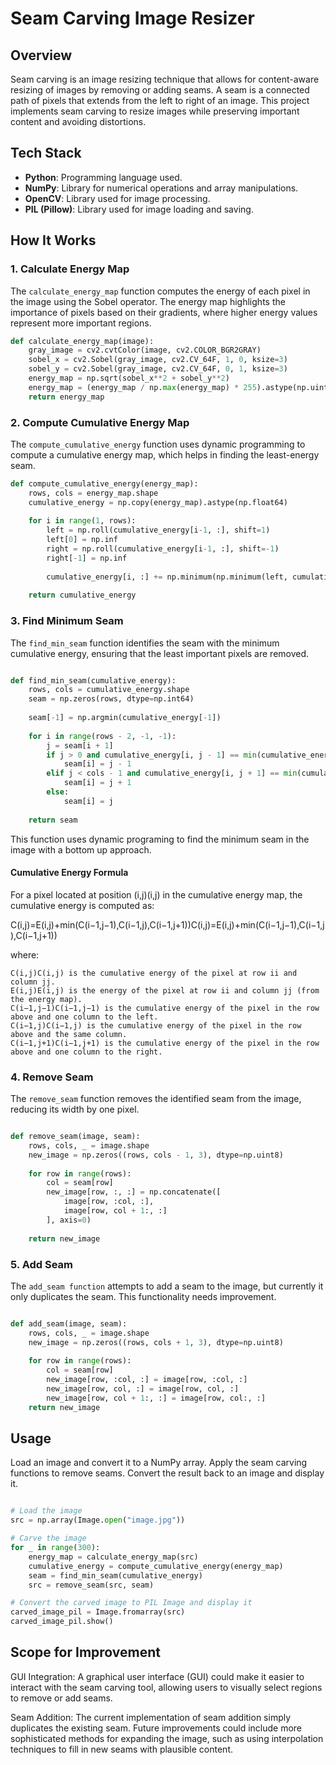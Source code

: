# Seam Carving Image Resizer

## Overview

Seam carving is an image resizing technique that allows for content-aware resizing of images by removing or adding seams. A seam is a connected path of pixels that extends from the left to right of an image. This project implements seam carving to resize images while preserving important content and avoiding distortions.

## Tech Stack

- **Python**: Programming language used.
- **NumPy**: Library for numerical operations and array manipulations.
- **OpenCV**: Library used for image processing.
- **PIL (Pillow)**: Library used for image loading and saving.

## How It Works

### 1. Calculate Energy Map

The `calculate_energy_map` function computes the energy of each pixel in the image using the Sobel operator. The energy map highlights the importance of pixels based on their gradients, where higher energy values represent more important regions.

```python
def calculate_energy_map(image):
    gray_image = cv2.cvtColor(image, cv2.COLOR_BGR2GRAY)
    sobel_x = cv2.Sobel(gray_image, cv2.CV_64F, 1, 0, ksize=3)
    sobel_y = cv2.Sobel(gray_image, cv2.CV_64F, 0, 1, ksize=3)
    energy_map = np.sqrt(sobel_x**2 + sobel_y**2)
    energy_map = (energy_map / np.max(energy_map) * 255).astype(np.uint8)
    return energy_map
```

### 2. Compute Cumulative Energy Map

The `compute_cumulative_energy` function uses dynamic programming to compute a cumulative energy map, which helps in finding the least-energy seam.

```python
def compute_cumulative_energy(energy_map):
    rows, cols = energy_map.shape
    cumulative_energy = np.copy(energy_map).astype(np.float64)
    
    for i in range(1, rows):
        left = np.roll(cumulative_energy[i-1, :], shift=1)
        left[0] = np.inf
        right = np.roll(cumulative_energy[i-1, :], shift=-1)
        right[-1] = np.inf
        
        cumulative_energy[i, :] += np.minimum(np.minimum(left, cumulative_energy[i-1, :]), right)
    
    return cumulative_energy
```
### 3. Find Minimum Seam

The `find_min_seam` function identifies the seam with the minimum cumulative energy, ensuring that the least important pixels are removed.

```python

def find_min_seam(cumulative_energy):
    rows, cols = cumulative_energy.shape
    seam = np.zeros(rows, dtype=np.int64)
    
    seam[-1] = np.argmin(cumulative_energy[-1])
    
    for i in range(rows - 2, -1, -1):
        j = seam[i + 1]
        if j > 0 and cumulative_energy[i, j - 1] == min(cumulative_energy[i, max(j - 1, 0):min(j + 2, cols)]):
            seam[i] = j - 1
        elif j < cols - 1 and cumulative_energy[i, j + 1] == min(cumulative_energy[i, max(j - 1, 0):min(j + 2, cols)]):
            seam[i] = j + 1
        else:
            seam[i] = j
    
    return seam
```
This function uses dynamic programing to find the minimum seam in the image with a bottom up approach.
#### Cumulative Energy Formula

For a pixel located at position (i,j)(i,j) in the cumulative energy map, the cumulative energy is computed as:

C(i,j)=E(i,j)+min⁡(C(i−1,j−1),C(i−1,j),C(i−1,j+1))C(i,j)=E(i,j)+min(C(i−1,j−1),C(i−1,j),C(i−1,j+1))

where:

    C(i,j)C(i,j) is the cumulative energy of the pixel at row ii and column jj.
    E(i,j)E(i,j) is the energy of the pixel at row ii and column jj (from the energy map).
    C(i−1,j−1)C(i−1,j−1) is the cumulative energy of the pixel in the row above and one column to the left.
    C(i−1,j)C(i−1,j) is the cumulative energy of the pixel in the row above and the same column.
    C(i−1,j+1)C(i−1,j+1) is the cumulative energy of the pixel in the row above and one column to the right.

### 4. Remove Seam

The `remove_seam` function removes the identified seam from the image, reducing its width by one pixel.

```python

def remove_seam(image, seam):
    rows, cols, _ = image.shape
    new_image = np.zeros((rows, cols - 1, 3), dtype=np.uint8)
    
    for row in range(rows):
        col = seam[row]
        new_image[row, :, :] = np.concatenate([
            image[row, :col, :],
            image[row, col + 1:, :]
        ], axis=0)
    
    return new_image
```

### 5. Add Seam

The `add_seam function` attempts to add a seam to the image, but currently it only duplicates the seam. This functionality needs improvement.

```python

def add_seam(image, seam):
    rows, cols, _ = image.shape
    new_image = np.zeros((rows, cols + 1, 3), dtype=np.uint8)
    
    for row in range(rows):
        col = seam[row]
        new_image[row, :col, :] = image[row, :col, :]
        new_image[row, col, :] = image[row, col, :]
        new_image[row, col + 1:, :] = image[row, col:, :]
    return new_image
```

## Usage

Load an image and convert it to a NumPy array.
Apply the seam carving functions to remove seams.
Convert the result back to an image and display it.

```python

# Load the image
src = np.array(Image.open("image.jpg"))

# Carve the image
for _ in range(300):
    energy_map = calculate_energy_map(src)
    cumulative_energy = compute_cumulative_energy(energy_map)
    seam = find_min_seam(cumulative_energy)
    src = remove_seam(src, seam)

# Convert the carved image to PIL Image and display it
carved_image_pil = Image.fromarray(src)
carved_image_pil.show()
```


## Scope for Improvement

GUI Integration: A graphical user interface (GUI) could make it easier to interact with the seam carving tool, allowing users to visually select regions to remove or add seams.

Seam Addition: The current implementation of seam addition simply duplicates the existing seam. Future improvements could include more sophisticated methods for expanding the image, such as using interpolation techniques to fill in new seams with plausible content.


